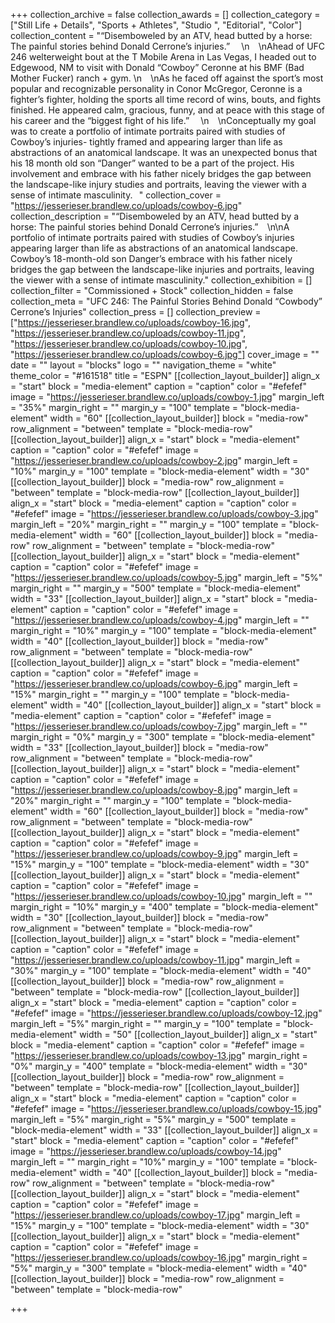 +++
collection_archive = false
collection_awards = []
collection_category = ["Still Life + Details", "Sports + Athletes", "Studio ", "Editorial", "Color"]
collection_content = "“Disemboweled by an ATV, head butted by a horse: The painful stories behind Donald Cerrone’s injuries.” ⁠⠀  \n⁠⠀  \nAhead of UFC 246 welterweight bout at the T Mobile Arena in Las Vegas, I headed out to Edgewood, NM to visit with Donald “Cowboy” Ceronne at his BMF (Bad Mother Fucker) ranch + gym.  \n⁠⠀  \nAs he faced off against the sport’s most popular and recognizable personality in Conor McGregor, Ceronne is a fighter’s fighter, holding the sports all time record of wins, bouts, and fights finished. He appeared calm, gracious, funny, and at peace with this stage of his career and the “biggest fight of his life.” ⁠⠀  \n⁠⠀  \nConceptually my goal was to create a portfolio of intimate portraits paired with studies of Cowboy’s injuries- tightly framed and appearing larger than life as abstractions of an anatomical landscape. It was an unexpected bonus that his 18 month old son “Danger” wanted to be a part of the project. His involvement and embrace with his father nicely bridges the gap between the landscape-like injury studies and portraits, leaving the viewer with a sense of intimate masculinity.⠀"
collection_cover = "https://jesserieser.brandlew.co/uploads/cowboy-6.jpg"
collection_description = "“Disemboweled by an ATV, head butted by a horse: The painful stories behind Donald Cerrone’s injuries.” ⁠⠀\n\nA portfolio of intimate portraits paired with studies of Cowboy’s injuries appearing larger than life as abstractions of an anatomical landscape. Cowboy’s 18-month-old son Danger’s embrace with his father nicely bridges the gap between the landscape-like injuries and portraits, leaving the viewer with a sense of intimate masculinity."
collection_exhibition = []
collection_filter = "Commissioned + Stock"
collection_hidden = false
collection_meta = "UFC 246: The Painful Stories Behind Donald “Cowbody” Cerrone’s Injuries"
collection_press = []
collection_preview = ["https://jesserieser.brandlew.co/uploads/cowboy-16.jpg", "https://jesserieser.brandlew.co/uploads/cowboy-11.jpg", "https://jesserieser.brandlew.co/uploads/cowboy-10.jpg", "https://jesserieser.brandlew.co/uploads/cowboy-6.jpg"]
cover_image = ""
date = ""
layout = "blocks"
logo = ""
navigation_theme = "white"
theme_color = "#161518"
title = "ESPN"
[[collection_layout_builder]]
align_x = "start"
block = "media-element"
caption = "caption"
color = "#efefef"
image = "https://jesserieser.brandlew.co/uploads/cowboy-1.jpg"
margin_left = "35%"
margin_right = ""
margin_y = "100"
template = "block-media-element"
width = "60"
[[collection_layout_builder]]
block = "media-row"
row_alignment = "between"
template = "block-media-row"
[[collection_layout_builder]]
align_x = "start"
block = "media-element"
caption = "caption"
color = "#efefef"
image = "https://jesserieser.brandlew.co/uploads/cowboy-2.jpg"
margin_left = "10%"
margin_y = "100"
template = "block-media-element"
width = "30"
[[collection_layout_builder]]
block = "media-row"
row_alignment = "between"
template = "block-media-row"
[[collection_layout_builder]]
align_x = "start"
block = "media-element"
caption = "caption"
color = "#efefef"
image = "https://jesserieser.brandlew.co/uploads/cowboy-3.jpg"
margin_left = "20%"
margin_right = ""
margin_y = "100"
template = "block-media-element"
width = "60"
[[collection_layout_builder]]
block = "media-row"
row_alignment = "between"
template = "block-media-row"
[[collection_layout_builder]]
align_x = "start"
block = "media-element"
caption = "caption"
color = "#efefef"
image = "https://jesserieser.brandlew.co/uploads/cowboy-5.jpg"
margin_left = "5%"
margin_right = ""
margin_y = "500"
template = "block-media-element"
width = "33"
[[collection_layout_builder]]
align_x = "start"
block = "media-element"
caption = "caption"
color = "#efefef"
image = "https://jesserieser.brandlew.co/uploads/cowboy-4.jpg"
margin_left = ""
margin_right = "10%"
margin_y = "100"
template = "block-media-element"
width = "40"
[[collection_layout_builder]]
block = "media-row"
row_alignment = "between"
template = "block-media-row"
[[collection_layout_builder]]
align_x = "start"
block = "media-element"
caption = "caption"
color = "#efefef"
image = "https://jesserieser.brandlew.co/uploads/cowboy-6.jpg"
margin_left = "15%"
margin_right = ""
margin_y = "100"
template = "block-media-element"
width = "40"
[[collection_layout_builder]]
align_x = "start"
block = "media-element"
caption = "caption"
color = "#efefef"
image = "https://jesserieser.brandlew.co/uploads/cowboy-7.jpg"
margin_left = ""
margin_right = "0%"
margin_y = "300"
template = "block-media-element"
width = "33"
[[collection_layout_builder]]
block = "media-row"
row_alignment = "between"
template = "block-media-row"
[[collection_layout_builder]]
align_x = "start"
block = "media-element"
caption = "caption"
color = "#efefef"
image = "https://jesserieser.brandlew.co/uploads/cowboy-8.jpg"
margin_left = "20%"
margin_right = ""
margin_y = "100"
template = "block-media-element"
width = "60"
[[collection_layout_builder]]
block = "media-row"
row_alignment = "between"
template = "block-media-row"
[[collection_layout_builder]]
align_x = "start"
block = "media-element"
caption = "caption"
color = "#efefef"
image = "https://jesserieser.brandlew.co/uploads/cowboy-9.jpg"
margin_left = "15%"
margin_y = "100"
template = "block-media-element"
width = "30"
[[collection_layout_builder]]
align_x = "start"
block = "media-element"
caption = "caption"
color = "#efefef"
image = "https://jesserieser.brandlew.co/uploads/cowboy-10.jpg"
margin_left = ""
margin_right = "10%"
margin_y = "400"
template = "block-media-element"
width = "30"
[[collection_layout_builder]]
block = "media-row"
row_alignment = "between"
template = "block-media-row"
[[collection_layout_builder]]
align_x = "start"
block = "media-element"
caption = "caption"
color = "#efefef"
image = "https://jesserieser.brandlew.co/uploads/cowboy-11.jpg"
margin_left = "30%"
margin_y = "100"
template = "block-media-element"
width = "40"
[[collection_layout_builder]]
block = "media-row"
row_alignment = "between"
template = "block-media-row"
[[collection_layout_builder]]
align_x = "start"
block = "media-element"
caption = "caption"
color = "#efefef"
image = "https://jesserieser.brandlew.co/uploads/cowboy-12.jpg"
margin_left = "5%"
margin_right = ""
margin_y = "100"
template = "block-media-element"
width = "50"
[[collection_layout_builder]]
align_x = "start"
block = "media-element"
caption = "caption"
color = "#efefef"
image = "https://jesserieser.brandlew.co/uploads/cowboy-13.jpg"
margin_right = "0%"
margin_y = "400"
template = "block-media-element"
width = "30"
[[collection_layout_builder]]
block = "media-row"
row_alignment = "between"
template = "block-media-row"
[[collection_layout_builder]]
align_x = "start"
block = "media-element"
caption = "caption"
color = "#efefef"
image = "https://jesserieser.brandlew.co/uploads/cowboy-15.jpg"
margin_left = "5%"
margin_right = "5%"
margin_y = "500"
template = "block-media-element"
width = "33"
[[collection_layout_builder]]
align_x = "start"
block = "media-element"
caption = "caption"
color = "#efefef"
image = "https://jesserieser.brandlew.co/uploads/cowboy-14.jpg"
margin_left = ""
margin_right = "10%"
margin_y = "100"
template = "block-media-element"
width = "40"
[[collection_layout_builder]]
block = "media-row"
row_alignment = "between"
template = "block-media-row"
[[collection_layout_builder]]
align_x = "start"
block = "media-element"
caption = "caption"
color = "#efefef"
image = "https://jesserieser.brandlew.co/uploads/cowboy-17.jpg"
margin_left = "15%"
margin_y = "100"
template = "block-media-element"
width = "30"
[[collection_layout_builder]]
align_x = "start"
block = "media-element"
caption = "caption"
color = "#efefef"
image = "https://jesserieser.brandlew.co/uploads/cowboy-16.jpg"
margin_right = "5%"
margin_y = "300"
template = "block-media-element"
width = "40"
[[collection_layout_builder]]
block = "media-row"
row_alignment = "between"
template = "block-media-row"

+++
